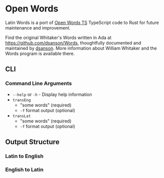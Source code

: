 # Open Words

Latin Words is a port of [Open Words TS](https://github.com/Templar-Development/Open-Words-TS) TypeScript code to Rust for future maintenance and improvement.

Find the original Whitaker's Words written in Ada at https://github.com/dsanson/Words, thoughtfully documented and maintained by [dsanson](https://github.com/dsanson).  More information about William Whitaker and the Words program is available there.  


## CLI

### Command Line Arguments

- `--help` or `-h` - Display help information
- `transEng`
    - "some words" (required)
    - `-f` format output (optional)
- `transLat`
    - "some words" (required)
    - `-f` format output (optional)


## Output Structure

### Latin to English



### English to Latin
